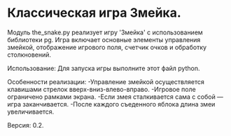# Классическая игра Змейка.

Модуль the_snake.py реализует игру 'Змейка' с использованием библиотеки pg. Игра включает основные элементы управления змейкой, отображение игрового поля, счетчик очков и обработку столкновений.

Использование: Для запуска игры выполните этот файл python.

Особенности реализации:
-Управление змейкой осуществляется клавишами стрелок вверх-вниз-влево-вправо.
-Игровое поле ограничено рамками экрана.
-Если змея сталкивается сама с собой — игра заканчивается.
-После каждого съеденного яблока длина змеи увеличивается.

Версия: 0.2.
